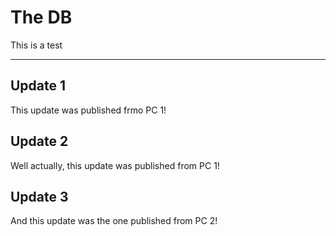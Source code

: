 # The DB

This is a test

---

## Update 1

This update was published frmo PC 1!

## Update 2

Well actually, this update was published from PC 1!

## Update 3

And this update was the one published from PC 2!
